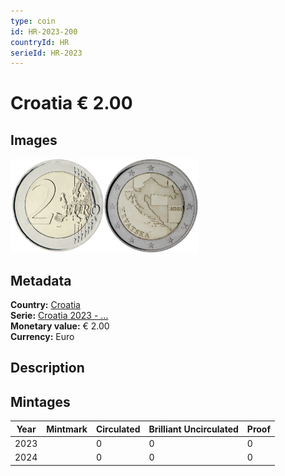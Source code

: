 ```yaml
---
type: coin
id: HR-2023-200
countryId: HR
serieId: HR-2023
---
```


# Croatia € 2.00

## Images

<img src="../../../Images/common-2007-200.webp" height="150" alt="Front image"><img src="Images/croatia-2023-200.webp" height="150" alt="Back image">

## Metadata

**Country:** [Croatia](../index.md)\
**Serie:** [Croatia 2023 - ...](index.md)\
**Monetary value:** € 2.00\
**Currency:** Euro

## Description


## Mintages

| Year | Mintmark | Circulated | Brilliant Uncirculated | Proof |
| ---- | -------- | ---------- | ---------------------- | ----- |
| 2023 |  | 0 | 0 | 0 |
| 2024 |  | 0 | 0 | 0 |
